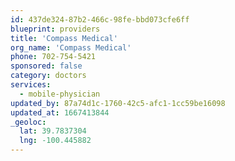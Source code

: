 ```yaml
---
id: 437de324-87b2-466c-98fe-bbd073cfe6ff
blueprint: providers
title: 'Compass Medical'
org_name: 'Compass Medical'
phone: 702-754-5421
sponsored: false
category: doctors
services:
  - mobile-physician
updated_by: 87a74d1c-1760-42c5-afc1-1cc59be16098
updated_at: 1667413844
_geoloc:
  lat: 39.7837304
  lng: -100.445882
---
```


